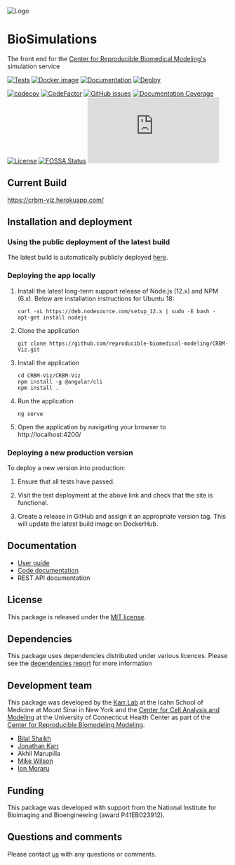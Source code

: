 ![Logo](https://raw.githubusercontent.com/reproducible-biomedical-modeling/CRBM-Viz/master/CRBM-Viz/src/assets/logo/logo-white.svg?sanitize=true)

# BioSimulations
The front end for the [Center for Reproducible Biomedical Modeling's](https://reproduciblebiomodels.org/) simulation service

[![Tests](https://github.com/reproducible-biomedical-modeling/CRBM-Viz/workflows/Build,%20Lint,%20Test/badge.svg)](https://github.com/reproducible-biomedical-modeling/CRBM-Viz/actions)
[![Docker image](https://github.com/reproducible-biomedical-modeling/CRBM-Viz/workflows/Docker%20Image%20CI/badge.svg)](https://github.com/reproducible-biomedical-modeling/CRBM-Viz/actions)
[![Documentation](https://github.com/reproducible-biomedical-modeling/CRBM-Viz/workflows/Documentation/badge.svg)](https://github.com/reproducible-biomedical-modeling/CRBM-Viz/actions)
[![Deploy](https://github.com/reproducible-biomedical-modeling/CRBM-Viz/workflows/Publish%20Docker/badge.svg)](https://github.com/reproducible-biomedical-modeling/CRBM-Viz/actions)


[![codecov](https://codecov.io/gh/reproducible-biomedical-modeling/CRBM-Viz/branch/master/graph/badge.svg)](https://codecov.io/gh/reproducible-biomedical-modeling/CRBM-Viz)
[![CodeFactor](https://www.codefactor.io/repository/github/reproducible-biomedical-modeling/crbm-viz/badge)](https://www.codefactor.io/repository/github/reproducible-biomedical-modeling/crbm-viz)
[![GitHub issues](https://img.shields.io/github/issues/reproducible-biomedical-modeling/CRBM-Viz?logo=GitHub)](https://github.com/reproducible-biomedical-modeling/CRBM-Viz/issues)
[![Documentation Coverage](https://reproducible-biomedical-modeling.github.io/CRBM-Viz/images/coverage-badge-documentation.svg)](https://reproducible-biomedical-modeling.github.io/CRBM-Viz/)
[![License](https://img.shields.io/github/license/reproducible-biomedical-modeling/CRBM-Viz.svg)](LICENSE)
[![FOSSA Status](https://app.fossa.com/api/projects/custom%2B12818%2Fgit%40github.com%3Areproducible-biomedical-modeling%2FCRBM-Viz.git.svg?type=shield)](https://app.fossa.com/projects/custom%2B12818%2Fgit%40github.com%3Areproducible-biomedical-modeling%2FCRBM-Viz.git?ref=badge_shield)
![Analytics](https://ga-beacon.appspot.com/UA-86759801-1/CRBM-Viz/README.md?pixel)

## Current Build

https://crbm-viz.herokuapp.com/

## Installation and deployment

### Using the public deployment of the latest build

The latest build is automatically publicly deployed [here](https://crbm-viz.herokuapp.com/).

### Deploying the app locally

1. Install the latest long-term support release of Node.js (12.x) and NPM (6.x). Below are installation instructions for Ubuntu 18:

   ```
   curl -sL https://deb.nodesource.com/setup_12.x | sudo -E bash -
   apt-get install nodejs
   ```

2. Clone the application

   ```
   git clone https://github.com/reproducible-biomedical-modeling/CRBM-Viz.git
   ```

3. Install the application

   ```
   cd CRBM-Viz/CRBM-Viz
   npm install -g @angular/cli
   npm install .
   ```

4. Run the application

   ```
   ng serve
   ```

5. Open the application by navigating your browser to http://localhost:4200/

### Deploying a new production version

To deploy a new version into production:

1. Ensure that all tests have passed.

2. Visit the test deployment at the above link and check that the site is functional.

3. Create a release in GitHub and assign it an appropriate version tag.
   This will update the latest build image on DockerHub.

## Documentation

* [User guide](https://crbm-viz.herokuapp.com/about/help)
* [Code documentation](https://reproducible-biomedical-modeling.github.io/CRBM-Viz/)
* REST API documentation

## License

This package is released under the [MIT license](LICENSE).
## Dependencies
This package uses dependencies distributed under various licences. Please see the [dependencies report](https://app.fossa.com/attribution/ba821b8e-9edf-481b-a00a-eea0eb10bf63) for more information
## Development team

This package was developed by the [Karr Lab](https://www.karrlab.org) at the Icahn School of Medicine at Mount Sinai in New York and the [Center for Cell Analysis and Modeling](https://health.uconn.edu/cell-analysis-modeling/) at the University of Connecticut Health Center as part of the [Center for Reproducible Biomodeling Modeling](https://reproduciblebiomodels.org).

- [Bilal Shaikh](https://www.bshaikh.com)
- [Jonathan Karr](https://www.karrlab.org)
- Akhil Marupilla
- [Mike Wilson](https://www.linkedin.com/in/mike-wilson-08b3324/)
- [Ion Moraru](https://facultydirectory.uchc.edu/profile?profileId=Moraru-Ion)

## Funding

This package was developed with support from the National Institute for Bioimaging and Bioengineering (award P41EB023912).

## Questions and comments

Please contact [us](mailto:info@biosimulations.org) with any questions or comments.
